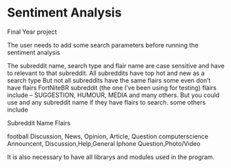 # Sentiment Analysis
Final Year project

The user needs to add some search parameters before running the sentiment analysis

The subreddit name, search type and flair name are case sensitive and have to relevant to that subreddit.
All subreddits have top hot and new as a search type
But not all subreddits have the same flairs some even don’t have flairs
FortNiteBR subreddit (the one I’ve been using for testing) flairs include – SUGGESTION, HUMOUR, MEDIA  and many others. 
But you could use and any subreddit name if they have flairs to search.
 some others include

Subreddit Name	                  Flairs

football	                        Discussion, News, Opinion, Article, Question
computerscience	                  Announcent, Discussion,Help,General
Iphone	                          Question,Photo/Video
 

It is also necessary to have all librarys and modules used in the program.
